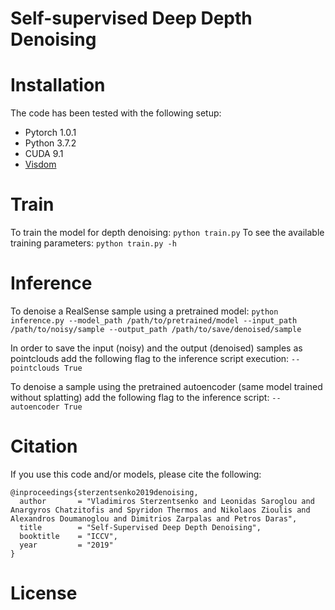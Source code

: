# Self-supervised Deep Depth Denoising

# Installation
The code has been tested with the following setup:
  * Pytorch 1.0.1
  * Python 3.7.2
  * CUDA 9.1
  * [Visdom](https://github.com/facebookresearch/visdom)
  
# Train
To train the model for depth denoising:
```python train.py```
To see the available training parameters:
```python train.py -h```

# Inference
To denoise a RealSense sample using a pretrained model:
```python inference.py --model_path /path/to/pretrained/model --input_path /path/to/noisy/sample --output_path /path/to/save/denoised/sample```

In order to save the input (noisy) and the output (denoised) samples as pointclouds add the following flag to the inference script execution:
```--pointclouds True```

To denoise a sample using the pretrained autoencoder (same model trained without splatting) add the following flag to the inference script:
```--autoencoder True```

# Citation
If you use this code and/or models, please cite the following:
```
@inproceedings{sterzentsenko2019denoising,
  author       = "Vladimiros Sterzentsenko and Leonidas Saroglou and Anargyros Chatzitofis and Spyridon Thermos and Nikolaos Zioulis and Alexandros Doumanoglou and Dimitrios Zarpalas and Petros Daras",
  title        = "Self-Supervised Deep Depth Denoising",
  booktitle    = "ICCV",
  year         = "2019"
}
```

# License
